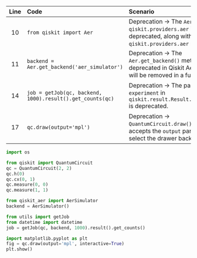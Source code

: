 | Line | Code | Scenario | Reference | Artifact | Refactoring |
| :--: | :--- | :------- | :-------: | :------- | :---------- |
| 10 | `from qiskit import Aer` | Deprecation -> The `Aer` class in `qiskit.providers.aer` is deprecated, along with the entire `qiskit.providers.aer` namespace. | 13ce828b-b1e7-47b2-ac67-e94589d1ec9c | Aer | `from qiskit_aer import AerSimulator` |
| 11 | `backend = Aer.get_backend('aer_simulator')` | Deprecation -> The `Aer.get_backend()` method is deprecated in Qiskit Aer 0.12 and will be removed in a future release. | 13ce828b-b1e7-47b2-ac67-e94589d1ec9c | Aer.get_backend | `backend = AerSimulator()` |
| 14 | `job = getJob(qc, backend, 1000).result().get_counts(qc)` | Deprecation -> The parameter `experiment` in `qiskit.result.Result.get_counts()` is deprecated. | 441d6b04-1b33-4085-b91c-79532588e223 | get_counts | `job = getJob(qc, backend, 1000).result().get_counts()` |
| 17 | `qc.draw(output='mpl')` | Deprecation -> `QuantumCircuit.draw()` no longer accepts the `output` parameter to select the drawer backend. | d76c6ae5-1153-4e43-a63e-f9c46ce3f290 | QuantumCircuit.draw | `fig = qc.draw(output='mpl', interactive=True)` |


```python
import os

from qiskit import QuantumCircuit 
qc = QuantumCircuit(2, 2)
qc.h(0)
qc.cx(0, 1)
qc.measure(0, 0)
qc.measure(1, 1)

from qiskit_aer import AerSimulator
backend = AerSimulator()

from utils import getJob
from datetime import datetime
job = getJob(qc, backend, 1000).result().get_counts()

import matplotlib.pyplot as plt
fig = qc.draw(output='mpl', interactive=True)
plt.show()
```